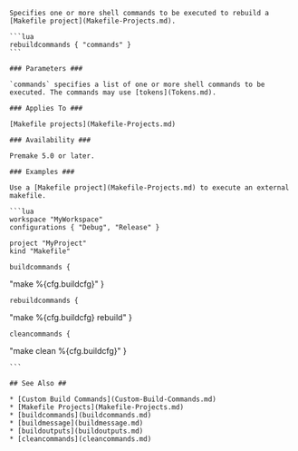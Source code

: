 	Specifies one or more shell commands to be executed to rebuild a [Makefile project](Makefile-Projects.md).
	
	```lua
	rebuildcommands { "commands" }
	```
	
	### Parameters ###
	
	`commands` specifies a list of one or more shell commands to be executed. The commands may use [tokens](Tokens.md).
	
	### Applies To ###
	
	[Makefile projects](Makefile-Projects.md)
	
	### Availability ###
	
	Premake 5.0 or later.
	
	### Examples ###
	
	Use a [Makefile project](Makefile-Projects.md) to execute an external makefile.
	
	```lua
	workspace "MyWorkspace"
    configurations { "Debug", "Release" }
	
	project "MyProject"
    kind "Makefile"
	
    buildcommands {
"make %{cfg.buildcfg}"
    }
	
    rebuildcommands {
"make %{cfg.buildcfg} rebuild"
    }
	
    cleancommands {
"make clean %{cfg.buildcfg}"
    }
	
	```
	
	## See Also ##
	
	* [Custom Build Commands](Custom-Build-Commands.md)
	* [Makefile Projects](Makefile-Projects.md)
	* [buildcommands](buildcommands.md)
	* [buildmessage](buildmessage.md)
	* [buildoutputs](buildoutputs.md)
	* [cleancommands](cleancommands.md)
	